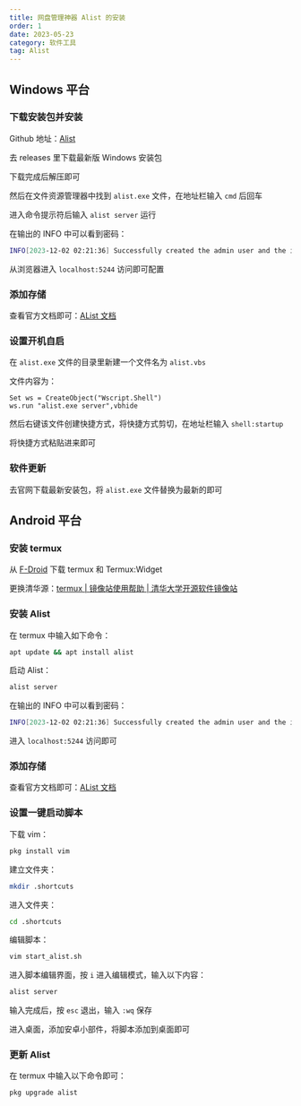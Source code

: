 ```yaml
---
title: 网盘管理神器 Alist 的安装
order: 1
date: 2023-05-23
category: 软件工具
tag: Alist
---
```


## Windows 平台

### 下载安装包并安装

Github 地址：[Alist](https://github.com/alist-org/alist)

去 releases 里下载最新版 Windows 安装包

下载完成后解压即可

然后在文件资源管理器中找到 `alist.exe` 文件，在地址栏输入 `cmd` 后回车

进入命令提示符后输入 `alist server` 运行

在输出的 INFO 中可以看到密码：

```bash
INFO[2023-12-02 02:21:36] Successfully created the admin user and the initial password is: 此处为密码
```

从浏览器进入 `localhost:5244` 访问即可配置

### 添加存储

查看官方文档即可：[AList 文档](https://alist.nn.ci/zh/)

### 设置开机自启

在 `alist.exe` 文件的目录里新建一个文件名为 `alist.vbs`

文件内容为：

```vbscript
Set ws = CreateObject("Wscript.Shell")
ws.run "alist.exe server",vbhide
```

然后右键该文件创建快捷方式，将快捷方式剪切，在地址栏输入
`shell:startup`

将快捷方式粘贴进来即可

### 软件更新

去官网下载最新安装包，将 `alist.exe` 文件替换为最新的即可

## Android 平台

### 安装 termux

从 [F-Droid](https://search.f-droid.org/?q=termux) 下载 termux 和 Termux:Widget

更换清华源：[termux | 镜像站使用帮助 | 清华大学开源软件镜像站](https://mirrors.tuna.tsinghua.edu.cn/help/termux/)

### 安装 Alist

在 termux 中输入如下命令：

```bash
apt update && apt install alist
```

启动 Alist：

```bash
alist server
```

在输出的 INFO 中可以看到密码：

```bash
INFO[2023-12-02 02:21:36] Successfully created the admin user and the initial password is: 此处为密码
```

进入 `localhost:5244` 访问即可

### 添加存储

查看官方文档即可：[AList 文档](https://alist.nn.ci/zh/)

### 设置一键启动脚本

下载 vim：

```bash
pkg install vim
```

建立文件夹：

```bash
mkdir .shortcuts
```

进入文件夹：

```bash
cd .shortcuts
```

编辑脚本：

```bash
vim start_alist.sh
```

进入脚本编辑界面，按 `i` 进入编辑模式，输入以下内容：

```bash
alist server
```

输入完成后，按 `esc` 退出，输入 `:wq` 保存

进入桌面，添加安卓小部件，将脚本添加到桌面即可

### 更新 Alist

在 termux 中输入以下命令即可：

```bash
pkg upgrade alist
```